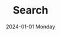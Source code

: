 ---
aliases: 
draft: false
slug: 
layout: search
githubrepo: 
keywords: 
type: 
date:
- 2024-01-01 Monday
description: Search the contents of wonyoungjang.org
title: Search
tags:
categories:
lastMod: 2024-07-07
---